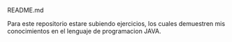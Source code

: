 
README.md

Para este repositorio estare subiendo ejercicios, los cuales demuestren mis conocimientos en el lenguaje de programacion JAVA.
